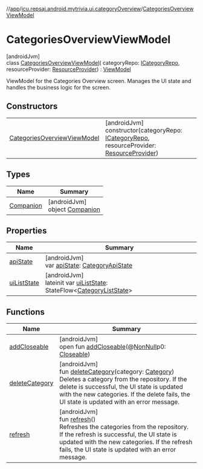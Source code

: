 //[app](../../../index.md)/[icu.repsaj.android.mytrivia.ui.categoryOverview](../index.md)/[CategoriesOverviewViewModel](index.md)

# CategoriesOverviewViewModel

[androidJvm]\
class [CategoriesOverviewViewModel](index.md)(
categoryRepo: [ICategoryRepo](../../icu.repsaj.android.mytrivia.data/-i-category-repo/index.md),
resourceProvider: [ResourceProvider](../../icu.repsaj.android.mytrivia.ui.providers/-resource-provider/index.md)) : [ViewModel](https://developer.android.com/reference/kotlin/androidx/lifecycle/ViewModel.html)

ViewModel for the Categories Overview screen. Manages the UI state and handles the business logic
for the screen.

## Constructors

|                                                                   |                                                                                                                                                                                                                                                |
|-------------------------------------------------------------------|------------------------------------------------------------------------------------------------------------------------------------------------------------------------------------------------------------------------------------------------|
| [CategoriesOverviewViewModel](-categories-overview-view-model.md) | [androidJvm]<br>constructor(categoryRepo: [ICategoryRepo](../../icu.repsaj.android.mytrivia.data/-i-category-repo/index.md), resourceProvider: [ResourceProvider](../../icu.repsaj.android.mytrivia.ui.providers/-resource-provider/index.md)) |

## Types

| Name                             | Summary                                                 |
|----------------------------------|---------------------------------------------------------|
| [Companion](-companion/index.md) | [androidJvm]<br>object [Companion](-companion/index.md) |

## Properties

| Name                            | Summary                                                                                                                              |
|---------------------------------|--------------------------------------------------------------------------------------------------------------------------------------|
| [apiState](api-state.md)        | [androidJvm]<br>var [apiState](api-state.md): [CategoryApiState](../-category-api-state/index.md)                                    |
| [uiListState](ui-list-state.md) | [androidJvm]<br>lateinit var [uiListState](ui-list-state.md): StateFlow&lt;[CategoryListState](../-category-list-state/index.md)&gt; |

## Functions

| Name                                                                                                                             | Summary                                                                                                                                                                                                                                                                                                                                      |
|----------------------------------------------------------------------------------------------------------------------------------|----------------------------------------------------------------------------------------------------------------------------------------------------------------------------------------------------------------------------------------------------------------------------------------------------------------------------------------------|
| [addCloseable](../../icu.repsaj.android.mytrivia.ui.gameHistory/-history-view-model/index.md#264516373%2FFunctions%2F-912451524) | [androidJvm]<br>open fun [addCloseable](../../icu.repsaj.android.mytrivia.ui.gameHistory/-history-view-model/index.md#264516373%2FFunctions%2F-912451524)(@[NonNull](https://developer.android.com/reference/kotlin/androidx/annotation/NonNull.html)p0: [Closeable](https://developer.android.com/reference/kotlin/java/io/Closeable.html)) |
| [deleteCategory](delete-category.md)                                                                                             | [androidJvm]<br>fun [deleteCategory](delete-category.md)(category: [Category](../../icu.repsaj.android.mytrivia.model/-category/index.md))<br>Deletes a category from the repository. If the delete is successful, the UI state is updated with the new categories. If the delete fails, the UI state is updated with an error message.      |
| [refresh](refresh.md)                                                                                                            | [androidJvm]<br>fun [refresh](refresh.md)()<br>Refreshes the categories from the repository. If the refresh is successful, the UI state is updated with the new categories. If the refresh fails, the UI state is updated with an error message.                                                                                             |
